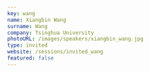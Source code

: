 ```yaml
---
key: wang
name: Xiangbin Wang
surname: Wang
company: Tsinghua University
photoURL: /images/speakers/xiangbin_wang.jpg
type: invited
website: /sessions/invited_wang
featured: false
---
```

